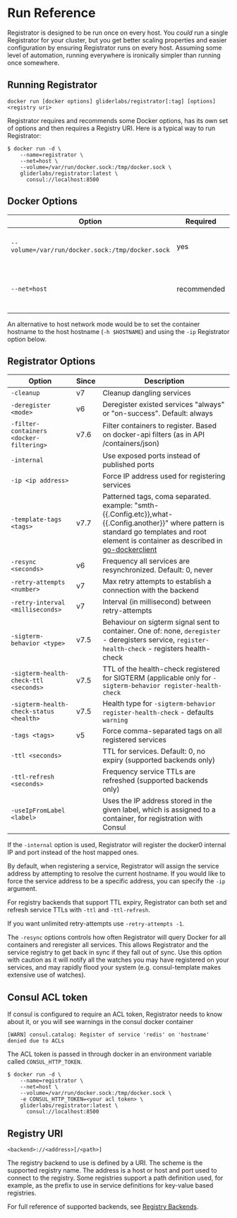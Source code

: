 # Run Reference

Registrator is designed to be run once on every host. You *could* run a single
Registrator for your cluster, but you get better scaling properties and easier
configuration by ensuring Registrator runs on every host. Assuming some level of
automation, running everywhere is ironically simpler than running once somewhere.

## Running Registrator

    docker run [docker options] gliderlabs/registrator[:tag] [options] <registry uri>

Registrator requires and recommends some Docker options, has its own set of options
and then requires a Registry URI. Here is a typical way to run Registrator:

    $ docker run -d \
        --name=registrator \
        --net=host \
        --volume=/var/run/docker.sock:/tmp/docker.sock \
        gliderlabs/registrator:latest \
          consul://localhost:8500

## Docker Options

Option                                           | Required    | Description
------                                           | --------    | -----------
`--volume=/var/run/docker.sock:/tmp/docker.sock` | yes         | Allows Registrator to access Docker API
`--net=host`                                     | recommended | Helps Registrator get host-level IP and hostname

An alternative to host network mode would be to set the container hostname to the host
hostname (`-h $HOSTNAME`) and using the `-ip` Registrator option below.

## Registrator Options

Option                                  | Since | Description
------                                  | ----- | -----------
`-cleanup`                              | v7    | Cleanup dangling services
`-deregister <mode>`                    | v6    | Deregister existed services "always" or "on-success". Default: always
`-filter-containers <docker-filtering>` |  v7.6 | Filter containers to register. Based on docker-api filters (as in API /containers/json)
`-internal`                             |       | Use exposed ports instead of published ports
`-ip <ip address>`                      |       | Force IP address used for registering services
`-template-tags <tags>`                | v7.7  | Patterned tags, coma separated. example: \"smth-{{.Config.etc}},what-{{.Config.another}}\" where pattern is standard go templates and root element is container as described in [go-dockerclient](github.com/fsouza/go-dockerclient)
`-resync <seconds>`                     | v6    | Frequency all services are resynchronized. Default: 0, never
`-retry-attempts <number>`              | v7    | Max retry attempts to establish a connection with the backend
`-retry-interval <milliseconds>`        | v7    | Interval (in millisecond) between retry-attempts
`-sigterm-behavior <type>`              | v7.5  | Behaviour on sigterm signal sent to container. One of: none, `deregister` - deregisters service, `register-health-check` - registers health-check
`-sigterm-health-check-ttl <seconds>`   | v7.5  | TTL of the health-check registered for SIGTERM (applicable only for `-sigterm-behavior register-health-check`
`-sigterm-health-check-status <health>` | v7.5  | Health type for `-sigterm-behavior register-health-check` - defaults `warning`
`-tags <tags>`                          | v5    | Force comma-separated tags on all registered services
`-ttl <seconds>`                        |       | TTL for services. Default: 0, no expiry (supported backends only)
`-ttl-refresh <seconds>`                |       | Frequency service TTLs are refreshed (supported backends only)
`-useIpFromLabel <label>`               |       | Uses the IP address stored in the given label, which is assigned to a container, for registration with Consul

If the `-internal` option is used, Registrator will register the docker0
internal IP and port instead of the host mapped ones.

By default, when registering a service, Registrator will assign the service
address by attempting to resolve the current hostname. If you would like to
force the service address to be a specific address, you can specify the `-ip`
argument.

For registry backends that support TTL expiry, Registrator can both set and
refresh service TTLs with `-ttl` and `-ttl-refresh`.

If you want unlimited retry-attempts use `-retry-attempts -1`.

The `-resync` options controls how often Registrator will query Docker for all
containers and reregister all services.  This allows Registrator and the service
registry to get back in sync if they fall out of sync. Use this option with caution
as it will notify all the watches you may have registered on your services, and
may rapidly flood your system (e.g. consul-template makes extensive use of watches).

## Consul ACL token

If consul is configured to require an ACL token, Registrator needs to know about it,
or you will see warnings in the consul docker container

    [WARN] consul.catalog: Register of service 'redis' on 'hostname' denied due to ACLs

The ACL token is passed in through docker in an environment variable called `CONSUL_HTTP_TOKEN`.

    $ docker run -d \
        --name=registrator \
        --net=host \
        --volume=/var/run/docker.sock:/tmp/docker.sock \
        -e CONSUL_HTTP_TOKEN=<your acl token> \
        gliderlabs/registrator:latest \
          consul://localhost:8500

## Registry URI

    <backend>://<address>[/<path>]

The registry backend to use is defined by a URI. The scheme is the supported
registry name. The address is a host or host and port used to connect to the
registry. Some registries support a path definition used, for example, as the prefix to use
in service definitions for key-value based registries.

For full reference of supported backends, see [Registry Backends](backends.md).
